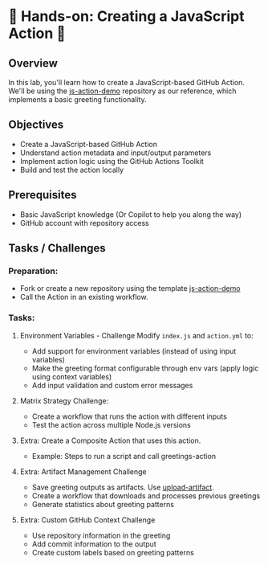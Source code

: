 # 🔨 Hands-on: Creating a JavaScript Action  🚀

## Overview

In this lab, you'll learn how to create a JavaScript-based GitHub Action. We'll be using the [js-action-demo](https://github.com/renan-alm/js-action-demo) repository as our reference, which implements a basic greeting functionality.

## Objectives

- Create a JavaScript-based GitHub Action
- Understand action metadata and input/output parameters
- Implement action logic using the GitHub Actions Toolkit
- Build and test the action locally

## Prerequisites

- Basic JavaScript knowledge (Or Copilot to help you along the way)
- GitHub account with repository access

## Tasks / Challenges

### Preparation:
- Fork or create a new repository using the template [js-action-demo](https://github.com/renan-alm/js-action-demo)
- Call the Action in an existing workflow.

### Tasks:

1. Environment Variables - Challenge Modify `index.js` and `action.yml` to:
    - Add support for environment variables (instead of using input variables)
    - Make the greeting format configurable through env vars (apply logic using context variables)
    - Add input validation and custom error messages

2. Matrix Strategy Challenge:
    - Create a workflow that runs the action with different inputs
    - Test the action across multiple Node.js versions

3. Extra: Create a Composite Action that uses this action. 
    - Example: Steps to run a script and call greetings-action

4. Extra: Artifact Management Challenge
    - Save greeting outputs as artifacts. Use [upload-artifact](https://github.com/actions/upload-artifact).
    - Create a workflow that downloads and processes previous greetings
    - Generate statistics about greeting patterns

5. Extra: Custom GitHub Context Challenge
    - Use repository information in the greeting
    - Add commit information to the output
    - Create custom labels based on greeting patterns
